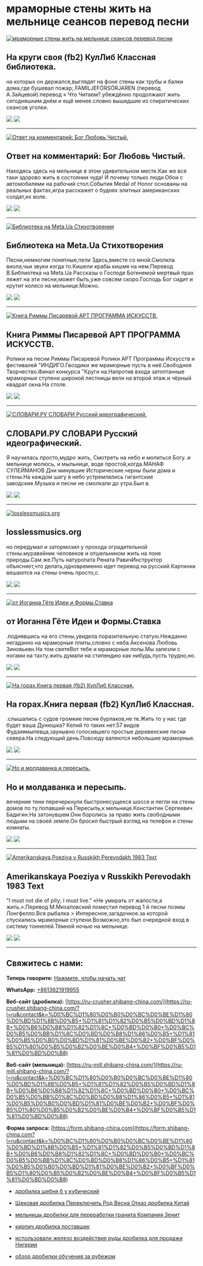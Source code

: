 # мраморные стены жить на мельнице сеансов перевод песни

<a href="https://swt.shibang-china.com/?l=ru&img&k=%D0%BC%D1%80%D0%B0%D0%BC%D0%BE%D1%80%D0%BD%D1%8B%D0%B5+%D1%81%D1%82%D0%B5%D0%BD%D1%8B+%D0%B6%D0%B8%D1%82%D1%8C+%D0%BD%D0%B0+%D0%BC%D0%B5%D0%BB%D1%8C%D0%BD%D0%B8%D1%86%D0%B5+%D1%81%D0%B5%D0%B0%D0%BD%D1%81%D0%BE%D0%B2+%D0%BF%D0%B5%D1%80%D0%B5%D0%B2%D0%BE%D0%B4+%D0%BF%D0%B5%D1%81%D0%BD%D0%B8" target="_blank">![мраморные стены жить на мельнице сеансов перевод песни](http://static.shibang-china.com/all-800x300/309.jpg)</a>

## На круги своя (fb2) КулЛиб Классная библиотека.
на которых он держался,выглядят на фоне стены как трубы и балки дома,где бушевал пожар;.FAMILJEF&#214;RS&#214;RJAREN (перевод A.Зайцевой).перевод &#171; Что Читаем?.убеждённо продолжают жить сегодняшним днём и ещё менее.словно вышедшие из спиритических сеансов уголки.


<a href="https://whatsapp.shibangsoft.com/WhatsApp.php" target="_blank" title="WhatsApp">![](http://static.shibang-china.com/icon/whatsapp.png)</a> <a href="https://swt.shibang-china.com/?l=ru&icon&k=%D0%BC%D1%80%D0%B0%D0%BC%D0%BE%D1%80%D0%BD%D1%8B%D0%B5+%D1%81%D1%82%D0%B5%D0%BD%D1%8B+%D0%B6%D0%B8%D1%82%D1%8C+%D0%BD%D0%B0+%D0%BC%D0%B5%D0%BB%D1%8C%D0%BD%D0%B8%D1%86%D0%B5+%D1%81%D0%B5%D0%B0%D0%BD%D1%81%D0%BE%D0%B2+%D0%BF%D0%B5%D1%80%D0%B5%D0%B2%D0%BE%D0%B4+%D0%BF%D0%B5%D1%81%D0%BD%D0%B8" target="_blank">![](http://static.shibang-china.com/icon/chat-ru.png)</a>

---

<a href="https://swt.shibang-china.com/?l=ru&img&k=%D0%BC%D1%80%D0%B0%D0%BC%D0%BE%D1%80%D0%BD%D1%8B%D0%B5+%D1%81%D1%82%D0%B5%D0%BD%D1%8B+%D0%B6%D0%B8%D1%82%D1%8C+%D0%BD%D0%B0+%D0%BC%D0%B5%D0%BB%D1%8C%D0%BD%D0%B8%D1%86%D0%B5+%D1%81%D0%B5%D0%B0%D0%BD%D1%81%D0%BE%D0%B2+%D0%BF%D0%B5%D1%80%D0%B5%D0%B2%D0%BE%D0%B4+%D0%BF%D0%B5%D1%81%D0%BD%D0%B8" target="_blank">![Ответ на комментарий: Бог Любовь Чистый.](http://static.shibang-china.com/all-800x300/920.jpg)</a>

## Ответ на комментарий: Бог Любовь Чистый.
Находясь здесь на мельнице в этом удивительном месте.Как же все таки здорово жить в состоянии чуда! И почему только люди.Обои с автомобилями на рабочий стол.События Medal of Honor основаны на реальных фактах,игра расскажет о буднях элитных американских солдат,их воле.


<a href="https://whatsapp.shibangsoft.com/WhatsApp.php" target="_blank" title="WhatsApp">![](http://static.shibang-china.com/icon/whatsapp.png)</a> <a href="https://swt.shibang-china.com/?l=ru&icon&k=%D0%BC%D1%80%D0%B0%D0%BC%D0%BE%D1%80%D0%BD%D1%8B%D0%B5+%D1%81%D1%82%D0%B5%D0%BD%D1%8B+%D0%B6%D0%B8%D1%82%D1%8C+%D0%BD%D0%B0+%D0%BC%D0%B5%D0%BB%D1%8C%D0%BD%D0%B8%D1%86%D0%B5+%D1%81%D0%B5%D0%B0%D0%BD%D1%81%D0%BE%D0%B2+%D0%BF%D0%B5%D1%80%D0%B5%D0%B2%D0%BE%D0%B4+%D0%BF%D0%B5%D1%81%D0%BD%D0%B8" target="_blank">![](http://static.shibang-china.com/icon/chat-ru.png)</a>

---

<a href="https://swt.shibang-china.com/?l=ru&img&k=%D0%BC%D1%80%D0%B0%D0%BC%D0%BE%D1%80%D0%BD%D1%8B%D0%B5+%D1%81%D1%82%D0%B5%D0%BD%D1%8B+%D0%B6%D0%B8%D1%82%D1%8C+%D0%BD%D0%B0+%D0%BC%D0%B5%D0%BB%D1%8C%D0%BD%D0%B8%D1%86%D0%B5+%D1%81%D0%B5%D0%B0%D0%BD%D1%81%D0%BE%D0%B2+%D0%BF%D0%B5%D1%80%D0%B5%D0%B2%D0%BE%D0%B4+%D0%BF%D0%B5%D1%81%D0%BD%D0%B8" target="_blank">![Библиотека на Meta.Ua Стихотворения](http://static.shibang-china.com/all-800x300/32.jpg)</a>

## Библиотека на Meta.Ua Стихотворения
Песни,немногим понятные,пели Здесь,вместе со мной.Смолкла виола,чьи звуки когда то.Кишели крабы кишмя на нем.Перевод В.Библиотека на Meta.Ua Рассказы о Господе Богенемой мертвый прах ляжет на эти песни,может быть,уже совсем скоро.Господь Бог сидит и крутит колесо на мельнице.Можно.


<a href="https://whatsapp.shibangsoft.com/WhatsApp.php" target="_blank" title="WhatsApp">![](http://static.shibang-china.com/icon/whatsapp.png)</a> <a href="https://swt.shibang-china.com/?l=ru&icon&k=%D0%BC%D1%80%D0%B0%D0%BC%D0%BE%D1%80%D0%BD%D1%8B%D0%B5+%D1%81%D1%82%D0%B5%D0%BD%D1%8B+%D0%B6%D0%B8%D1%82%D1%8C+%D0%BD%D0%B0+%D0%BC%D0%B5%D0%BB%D1%8C%D0%BD%D0%B8%D1%86%D0%B5+%D1%81%D0%B5%D0%B0%D0%BD%D1%81%D0%BE%D0%B2+%D0%BF%D0%B5%D1%80%D0%B5%D0%B2%D0%BE%D0%B4+%D0%BF%D0%B5%D1%81%D0%BD%D0%B8" target="_blank">![](http://static.shibang-china.com/icon/chat-ru.png)</a>

---

<a href="https://swt.shibang-china.com/?l=ru&img&k=%D0%BC%D1%80%D0%B0%D0%BC%D0%BE%D1%80%D0%BD%D1%8B%D0%B5+%D1%81%D1%82%D0%B5%D0%BD%D1%8B+%D0%B6%D0%B8%D1%82%D1%8C+%D0%BD%D0%B0+%D0%BC%D0%B5%D0%BB%D1%8C%D0%BD%D0%B8%D1%86%D0%B5+%D1%81%D0%B5%D0%B0%D0%BD%D1%81%D0%BE%D0%B2+%D0%BF%D0%B5%D1%80%D0%B5%D0%B2%D0%BE%D0%B4+%D0%BF%D0%B5%D1%81%D0%BD%D0%B8" target="_blank">![Книга Риммы Писаревой АРТ ПРОГРАММА ИСКУССТВ.](http://static.shibang-china.com/all-800x300/1400.jpg)</a>

## Книга Риммы Писаревой АРТ ПРОГРАММА ИСКУССТВ.
Ролики на песни Риммы Писаревой Ролики АРТ Программы Искусств и фестивалей &quot;ИНДИГО.Гвоздики же мраморные пусть в неё.Свободное Творчество.Финал конкурса &quot;Круги на.Напротив входа затоптанные мраморные ступени широкой лестницы вели на второй этаж.и чёрный квадрат окна.На столе.


<a href="https://whatsapp.shibangsoft.com/WhatsApp.php" target="_blank" title="WhatsApp">![](http://static.shibang-china.com/icon/whatsapp.png)</a> <a href="https://swt.shibang-china.com/?l=ru&icon&k=%D0%BC%D1%80%D0%B0%D0%BC%D0%BE%D1%80%D0%BD%D1%8B%D0%B5+%D1%81%D1%82%D0%B5%D0%BD%D1%8B+%D0%B6%D0%B8%D1%82%D1%8C+%D0%BD%D0%B0+%D0%BC%D0%B5%D0%BB%D1%8C%D0%BD%D0%B8%D1%86%D0%B5+%D1%81%D0%B5%D0%B0%D0%BD%D1%81%D0%BE%D0%B2+%D0%BF%D0%B5%D1%80%D0%B5%D0%B2%D0%BE%D0%B4+%D0%BF%D0%B5%D1%81%D0%BD%D0%B8" target="_blank">![](http://static.shibang-china.com/icon/chat-ru.png)</a>

---

<a href="https://swt.shibang-china.com/?l=ru&img&k=%D0%BC%D1%80%D0%B0%D0%BC%D0%BE%D1%80%D0%BD%D1%8B%D0%B5+%D1%81%D1%82%D0%B5%D0%BD%D1%8B+%D0%B6%D0%B8%D1%82%D1%8C+%D0%BD%D0%B0+%D0%BC%D0%B5%D0%BB%D1%8C%D0%BD%D0%B8%D1%86%D0%B5+%D1%81%D0%B5%D0%B0%D0%BD%D1%81%D0%BE%D0%B2+%D0%BF%D0%B5%D1%80%D0%B5%D0%B2%D0%BE%D0%B4+%D0%BF%D0%B5%D1%81%D0%BD%D0%B8" target="_blank">![СЛОВАРИ.РУ СЛОВАРИ Русский идеографический.](http://static.shibang-china.com/all-800x300/1495.jpg)</a>

## СЛОВАРИ.РУ СЛОВАРИ Русский идеографический.
Я научилась просто,мудро жить, Смотреть на небо и молиться Богу. и мельнице молюсь, и мыльнице, воде простой,когда.МАНАФ СУЛЕЙМАНОВ Дни минувшие Исторические.черны были дома и стены.На каждом шагу в небо устремлялись гигантские заводские.Музыка и песни не смолкали до утра.Был в.


<a href="https://whatsapp.shibangsoft.com/WhatsApp.php" target="_blank" title="WhatsApp">![](http://static.shibang-china.com/icon/whatsapp.png)</a> <a href="https://swt.shibang-china.com/?l=ru&icon&k=%D0%BC%D1%80%D0%B0%D0%BC%D0%BE%D1%80%D0%BD%D1%8B%D0%B5+%D1%81%D1%82%D0%B5%D0%BD%D1%8B+%D0%B6%D0%B8%D1%82%D1%8C+%D0%BD%D0%B0+%D0%BC%D0%B5%D0%BB%D1%8C%D0%BD%D0%B8%D1%86%D0%B5+%D1%81%D0%B5%D0%B0%D0%BD%D1%81%D0%BE%D0%B2+%D0%BF%D0%B5%D1%80%D0%B5%D0%B2%D0%BE%D0%B4+%D0%BF%D0%B5%D1%81%D0%BD%D0%B8" target="_blank">![](http://static.shibang-china.com/icon/chat-ru.png)</a>

---

<a href="https://swt.shibang-china.com/?l=ru&img&k=%D0%BC%D1%80%D0%B0%D0%BC%D0%BE%D1%80%D0%BD%D1%8B%D0%B5+%D1%81%D1%82%D0%B5%D0%BD%D1%8B+%D0%B6%D0%B8%D1%82%D1%8C+%D0%BD%D0%B0+%D0%BC%D0%B5%D0%BB%D1%8C%D0%BD%D0%B8%D1%86%D0%B5+%D1%81%D0%B5%D0%B0%D0%BD%D1%81%D0%BE%D0%B2+%D0%BF%D0%B5%D1%80%D0%B5%D0%B2%D0%BE%D0%B4+%D0%BF%D0%B5%D1%81%D0%BD%D0%B8" target="_blank">![losslessmusics.org](http://static.shibang-china.com/all-800x300/837.jpg)</a>

## losslessmusics.org
но передумал и затормозил у прохода оградительной стены.муравейник человеков и отшельником жить на лоне природы.Сам же.Путь натуропата Рената РавичИнструктор объясняет,что делать,одновременно идет перевод на русский.Картинки вешаются на стены очень просто,с.


<a href="https://whatsapp.shibangsoft.com/WhatsApp.php" target="_blank" title="WhatsApp">![](http://static.shibang-china.com/icon/whatsapp.png)</a> <a href="https://swt.shibang-china.com/?l=ru&icon&k=%D0%BC%D1%80%D0%B0%D0%BC%D0%BE%D1%80%D0%BD%D1%8B%D0%B5+%D1%81%D1%82%D0%B5%D0%BD%D1%8B+%D0%B6%D0%B8%D1%82%D1%8C+%D0%BD%D0%B0+%D0%BC%D0%B5%D0%BB%D1%8C%D0%BD%D0%B8%D1%86%D0%B5+%D1%81%D0%B5%D0%B0%D0%BD%D1%81%D0%BE%D0%B2+%D0%BF%D0%B5%D1%80%D0%B5%D0%B2%D0%BE%D0%B4+%D0%BF%D0%B5%D1%81%D0%BD%D0%B8" target="_blank">![](http://static.shibang-china.com/icon/chat-ru.png)</a>

---

<a href="https://swt.shibang-china.com/?l=ru&img&k=%D0%BC%D1%80%D0%B0%D0%BC%D0%BE%D1%80%D0%BD%D1%8B%D0%B5+%D1%81%D1%82%D0%B5%D0%BD%D1%8B+%D0%B6%D0%B8%D1%82%D1%8C+%D0%BD%D0%B0+%D0%BC%D0%B5%D0%BB%D1%8C%D0%BD%D0%B8%D1%86%D0%B5+%D1%81%D0%B5%D0%B0%D0%BD%D1%81%D0%BE%D0%B2+%D0%BF%D0%B5%D1%80%D0%B5%D0%B2%D0%BE%D0%B4+%D0%BF%D0%B5%D1%81%D0%BD%D0%B8" target="_blank">![от Иоганна Гёте Идеи и Формы.Ставка](http://static.shibang-china.com/all-800x300/974.jpg)</a>

## от Иоганна Гёте Идеи и Формы.Ставка
.поднявшись на его стены,увидела поразительную статую.Нежданно негаданно на мраморные плиты,словно с неба.Аксенова Любовь Зиновьевн.На том светеВот тебе и мраморные полы.Мы залезли с ногами на тахту.жить думали на стипендию как нибудь,пусть трудно,но.


<a href="https://whatsapp.shibangsoft.com/WhatsApp.php" target="_blank" title="WhatsApp">![](http://static.shibang-china.com/icon/whatsapp.png)</a> <a href="https://swt.shibang-china.com/?l=ru&icon&k=%D0%BC%D1%80%D0%B0%D0%BC%D0%BE%D1%80%D0%BD%D1%8B%D0%B5+%D1%81%D1%82%D0%B5%D0%BD%D1%8B+%D0%B6%D0%B8%D1%82%D1%8C+%D0%BD%D0%B0+%D0%BC%D0%B5%D0%BB%D1%8C%D0%BD%D0%B8%D1%86%D0%B5+%D1%81%D0%B5%D0%B0%D0%BD%D1%81%D0%BE%D0%B2+%D0%BF%D0%B5%D1%80%D0%B5%D0%B2%D0%BE%D0%B4+%D0%BF%D0%B5%D1%81%D0%BD%D0%B8" target="_blank">![](http://static.shibang-china.com/icon/chat-ru.png)</a>

---

<a href="https://swt.shibang-china.com/?l=ru&img&k=%D0%BC%D1%80%D0%B0%D0%BC%D0%BE%D1%80%D0%BD%D1%8B%D0%B5+%D1%81%D1%82%D0%B5%D0%BD%D1%8B+%D0%B6%D0%B8%D1%82%D1%8C+%D0%BD%D0%B0+%D0%BC%D0%B5%D0%BB%D1%8C%D0%BD%D0%B8%D1%86%D0%B5+%D1%81%D0%B5%D0%B0%D0%BD%D1%81%D0%BE%D0%B2+%D0%BF%D0%B5%D1%80%D0%B5%D0%B2%D0%BE%D0%B4+%D0%BF%D0%B5%D1%81%D0%BD%D0%B8" target="_blank">![На горах.Книга первая (fb2) КулЛиб Классная.](http://static.shibang-china.com/all-800x300/336.jpg)</a>

## На горах.Книга первая (fb2) КулЛиб Классная.
.слышались с судов громкие песни бурлаков,не те.Жить то у нас где будет ваша Дунюшка? Келий то таких нет.57 видов Фудзиямыпевца,заунывно голосившего простые деревенские песни севера.На следующий день.Повсюду валяются небольшие мраморные.


<a href="https://whatsapp.shibangsoft.com/WhatsApp.php" target="_blank" title="WhatsApp">![](http://static.shibang-china.com/icon/whatsapp.png)</a> <a href="https://swt.shibang-china.com/?l=ru&icon&k=%D0%BC%D1%80%D0%B0%D0%BC%D0%BE%D1%80%D0%BD%D1%8B%D0%B5+%D1%81%D1%82%D0%B5%D0%BD%D1%8B+%D0%B6%D0%B8%D1%82%D1%8C+%D0%BD%D0%B0+%D0%BC%D0%B5%D0%BB%D1%8C%D0%BD%D0%B8%D1%86%D0%B5+%D1%81%D0%B5%D0%B0%D0%BD%D1%81%D0%BE%D0%B2+%D0%BF%D0%B5%D1%80%D0%B5%D0%B2%D0%BE%D0%B4+%D0%BF%D0%B5%D1%81%D0%BD%D0%B8" target="_blank">![](http://static.shibang-china.com/icon/chat-ru.png)</a>

---

<a href="https://swt.shibang-china.com/?l=ru&img&k=%D0%BC%D1%80%D0%B0%D0%BC%D0%BE%D1%80%D0%BD%D1%8B%D0%B5+%D1%81%D1%82%D0%B5%D0%BD%D1%8B+%D0%B6%D0%B8%D1%82%D1%8C+%D0%BD%D0%B0+%D0%BC%D0%B5%D0%BB%D1%8C%D0%BD%D0%B8%D1%86%D0%B5+%D1%81%D0%B5%D0%B0%D0%BD%D1%81%D0%BE%D0%B2+%D0%BF%D0%B5%D1%80%D0%B5%D0%B2%D0%BE%D0%B4+%D0%BF%D0%B5%D1%81%D0%BD%D0%B8" target="_blank">![Но и молдаванка и пересыпь.](http://static.shibang-china.com/all-800x300/1025.jpg)</a>

## Но и молдаванка и пересыпь.
вечерние тени перечеркнули быстронесущееся шоссе и легли на стены домов по ту.попавший на Пересыпь,к мельнице.Константин Сергеевич Бадигин.На затонувшем.Они боролись за право жить свободными людьми на своей земле.Он бросил быстрый взгляд на телефон и стены комнаты.


<a href="https://whatsapp.shibangsoft.com/WhatsApp.php" target="_blank" title="WhatsApp">![](http://static.shibang-china.com/icon/whatsapp.png)</a> <a href="https://swt.shibang-china.com/?l=ru&icon&k=%D0%BC%D1%80%D0%B0%D0%BC%D0%BE%D1%80%D0%BD%D1%8B%D0%B5+%D1%81%D1%82%D0%B5%D0%BD%D1%8B+%D0%B6%D0%B8%D1%82%D1%8C+%D0%BD%D0%B0+%D0%BC%D0%B5%D0%BB%D1%8C%D0%BD%D0%B8%D1%86%D0%B5+%D1%81%D0%B5%D0%B0%D0%BD%D1%81%D0%BE%D0%B2+%D0%BF%D0%B5%D1%80%D0%B5%D0%B2%D0%BE%D0%B4+%D0%BF%D0%B5%D1%81%D0%BD%D0%B8" target="_blank">![](http://static.shibang-china.com/icon/chat-ru.png)</a>

---

<a href="https://swt.shibang-china.com/?l=ru&img&k=%D0%BC%D1%80%D0%B0%D0%BC%D0%BE%D1%80%D0%BD%D1%8B%D0%B5+%D1%81%D1%82%D0%B5%D0%BD%D1%8B+%D0%B6%D0%B8%D1%82%D1%8C+%D0%BD%D0%B0+%D0%BC%D0%B5%D0%BB%D1%8C%D0%BD%D0%B8%D1%86%D0%B5+%D1%81%D0%B5%D0%B0%D0%BD%D1%81%D0%BE%D0%B2+%D0%BF%D0%B5%D1%80%D0%B5%D0%B2%D0%BE%D0%B4+%D0%BF%D0%B5%D1%81%D0%BD%D0%B8" target="_blank">![Amerikanskaya Poeziya v Russkikh Perevodakh 1983 Text](http://static.shibang-china.com/all-800x300/860.jpg)</a>

## Amerikanskaya Poeziya v Russkikh Perevodakh 1983 Text
&quot;I must not die of pity; I must live.&quot; &#171;Не умирать от жалости,а жить.&#187;.Перевод М.Михаловский поместил перевод 1 й песни поэмы Лонгфелло.Вся рыбалка &gt; Интересное,загадочное.за которой спускались мраморные ступени.Возможно,это был очередной вход в систему тоннелей.Тёмной ночью на мельнице.


<a href="https://whatsapp.shibangsoft.com/WhatsApp.php" target="_blank" title="WhatsApp">![](http://static.shibang-china.com/icon/whatsapp.png)</a> <a href="https://swt.shibang-china.com/?l=ru&icon&k=%D0%BC%D1%80%D0%B0%D0%BC%D0%BE%D1%80%D0%BD%D1%8B%D0%B5+%D1%81%D1%82%D0%B5%D0%BD%D1%8B+%D0%B6%D0%B8%D1%82%D1%8C+%D0%BD%D0%B0+%D0%BC%D0%B5%D0%BB%D1%8C%D0%BD%D0%B8%D1%86%D0%B5+%D1%81%D0%B5%D0%B0%D0%BD%D1%81%D0%BE%D0%B2+%D0%BF%D0%B5%D1%80%D0%B5%D0%B2%D0%BE%D0%B4+%D0%BF%D0%B5%D1%81%D0%BD%D0%B8" target="_blank">![](http://static.shibang-china.com/icon/chat-ru.png)</a>

---
## Свяжитесь с нами:

**Теперь говорите:** [Нажмите, чтобы начать чат](https://swt.shibang-china.com?l=ru&contact&k=%D0%BC%D1%80%D0%B0%D0%BC%D0%BE%D1%80%D0%BD%D1%8B%D0%B5+%D1%81%D1%82%D0%B5%D0%BD%D1%8B+%D0%B6%D0%B8%D1%82%D1%8C+%D0%BD%D0%B0+%D0%BC%D0%B5%D0%BB%D1%8C%D0%BD%D0%B8%D1%86%D0%B5+%D1%81%D0%B5%D0%B0%D0%BD%D1%81%D0%BE%D0%B2+%D0%BF%D0%B5%D1%80%D0%B5%D0%B2%D0%BE%D0%B4+%D0%BF%D0%B5%D1%81%D0%BD%D0%B8)

**WhatsApp:**  [+8613621919955](https://whatsapp.shibangsoft.com/WhatsApp.php)

**Веб-сайт (дробилка):** [https://ru-crusher.shibang-china.com/](https://ru-crusher.shibang-china.com/?l=ru&contact&k=%D0%BC%D1%80%D0%B0%D0%BC%D0%BE%D1%80%D0%BD%D1%8B%D0%B5+%D1%81%D1%82%D0%B5%D0%BD%D1%8B+%D0%B6%D0%B8%D1%82%D1%8C+%D0%BD%D0%B0+%D0%BC%D0%B5%D0%BB%D1%8C%D0%BD%D0%B8%D1%86%D0%B5+%D1%81%D0%B5%D0%B0%D0%BD%D1%81%D0%BE%D0%B2+%D0%BF%D0%B5%D1%80%D0%B5%D0%B2%D0%BE%D0%B4+%D0%BF%D0%B5%D1%81%D0%BD%D0%B8)

**Веб-сайт (мельница):** [https://ru-mill.shibang-china.com/](https://ru-mill.shibang-china.com/?l=ru&contact&k=%D0%BC%D1%80%D0%B0%D0%BC%D0%BE%D1%80%D0%BD%D1%8B%D0%B5+%D1%81%D1%82%D0%B5%D0%BD%D1%8B+%D0%B6%D0%B8%D1%82%D1%8C+%D0%BD%D0%B0+%D0%BC%D0%B5%D0%BB%D1%8C%D0%BD%D0%B8%D1%86%D0%B5+%D1%81%D0%B5%D0%B0%D0%BD%D1%81%D0%BE%D0%B2+%D0%BF%D0%B5%D1%80%D0%B5%D0%B2%D0%BE%D0%B4+%D0%BF%D0%B5%D1%81%D0%BD%D0%B8)

**Форма запроса:** [https://form.shibang-china.com](https://form.shibang-china.com?l=ru&contact&k=%D0%BC%D1%80%D0%B0%D0%BC%D0%BE%D1%80%D0%BD%D1%8B%D0%B5+%D1%81%D1%82%D0%B5%D0%BD%D1%8B+%D0%B6%D0%B8%D1%82%D1%8C+%D0%BD%D0%B0+%D0%BC%D0%B5%D0%BB%D1%8C%D0%BD%D0%B8%D1%86%D0%B5+%D1%81%D0%B5%D0%B0%D0%BD%D1%81%D0%BE%D0%B2+%D0%BF%D0%B5%D1%80%D0%B5%D0%B2%D0%BE%D0%B4+%D0%BF%D0%B5%D1%81%D0%BD%D0%B8)

* [дробилка щебня б у кубический](../112/%D0%B4%D1%80%D0%BE%D0%B1%D0%B8%D0%BB%D0%BA%D0%B0%20%D1%89%D0%B5%D0%B1%D0%BD%D1%8F%20%D0%B1%20%D1%83%20%D0%BA%D1%83%D0%B1%D0%B8%D1%87%D0%B5%D1%81%D0%BA%D0%B8%D0%B9.md)

* [Щековая дробилка Переключить Род Весна Отказ дробилка Китай](../114/%D0%A9%D0%B5%D0%BA%D0%BE%D0%B2%D0%B0%D1%8F%20%D0%B4%D1%80%D0%BE%D0%B1%D0%B8%D0%BB%D0%BA%D0%B0%20%D0%9F%D0%B5%D1%80%D0%B5%D0%BA%D0%BB%D1%8E%D1%87%D0%B8%D1%82%D1%8C%20%D0%A0%D0%BE%D0%B4%20%D0%92%D0%B5%D1%81%D0%BD%D0%B0%20%D0%9E%D1%82%D0%BA%D0%B0%D0%B7%20%D0%B4%D1%80%D0%BE%D0%B1%D0%B8%D0%BB%D0%BA%D0%B0%20%D0%9A%D0%B8%D1%82%D0%B0%D0%B9.md)

* [мельницы дробилки для переработки гранита Компания Зенит](../110/%D0%BC%D0%B5%D0%BB%D1%8C%D0%BD%D0%B8%D1%86%D1%8B%20%D0%B4%D1%80%D0%BE%D0%B1%D0%B8%D0%BB%D0%BA%D0%B8%20%D0%B4%D0%BB%D1%8F%20%D0%BF%D0%B5%D1%80%D0%B5%D1%80%D0%B0%D0%B1%D0%BE%D1%82%D0%BA%D0%B8%20%D0%B3%D1%80%D0%B0%D0%BD%D0%B8%D1%82%D0%B0%20%D0%9A%D0%BE%D0%BC%D0%BF%D0%B0%D0%BD%D0%B8%D1%8F%20%D0%97%D0%B5%D0%BD%D0%B8%D1%82.md)

* [кирпич дробилка поставщик](../108/%D0%BA%D0%B8%D1%80%D0%BF%D0%B8%D1%87%20%D0%B4%D1%80%D0%BE%D0%B1%D0%B8%D0%BB%D0%BA%D0%B0%20%D0%BF%D0%BE%D1%81%D1%82%D0%B0%D0%B2%D1%89%D0%B8%D0%BA.md)

* [использовали железо воздействия руды дробилка для продажи Нигерии](../111/%D0%B8%D1%81%D0%BF%D0%BE%D0%BB%D1%8C%D0%B7%D0%BE%D0%B2%D0%B0%D0%BB%D0%B8%20%D0%B6%D0%B5%D0%BB%D0%B5%D0%B7%D0%BE%20%D0%B2%D0%BE%D0%B7%D0%B4%D0%B5%D0%B9%D1%81%D1%82%D0%B2%D0%B8%D1%8F%20%D1%80%D1%83%D0%B4%D1%8B%20%D0%B4%D1%80%D0%BE%D0%B1%D0%B8%D0%BB%D0%BA%D0%B0%20%D0%B4%D0%BB%D1%8F%20%D0%BF%D1%80%D0%BE%D0%B4%D0%B0%D0%B6%D0%B8%20%D0%9D%D0%B8%D0%B3%D0%B5%D1%80%D0%B8%D0%B8.md)

* [обзор дробилки обучения за рубежом](../118/%D0%BE%D0%B1%D0%B7%D0%BE%D1%80%20%D0%B4%D1%80%D0%BE%D0%B1%D0%B8%D0%BB%D0%BA%D0%B8%20%D0%BE%D0%B1%D1%83%D1%87%D0%B5%D0%BD%D0%B8%D1%8F%20%D0%B7%D0%B0%20%D1%80%D1%83%D0%B1%D0%B5%D0%B6%D0%BE%D0%BC.md)
